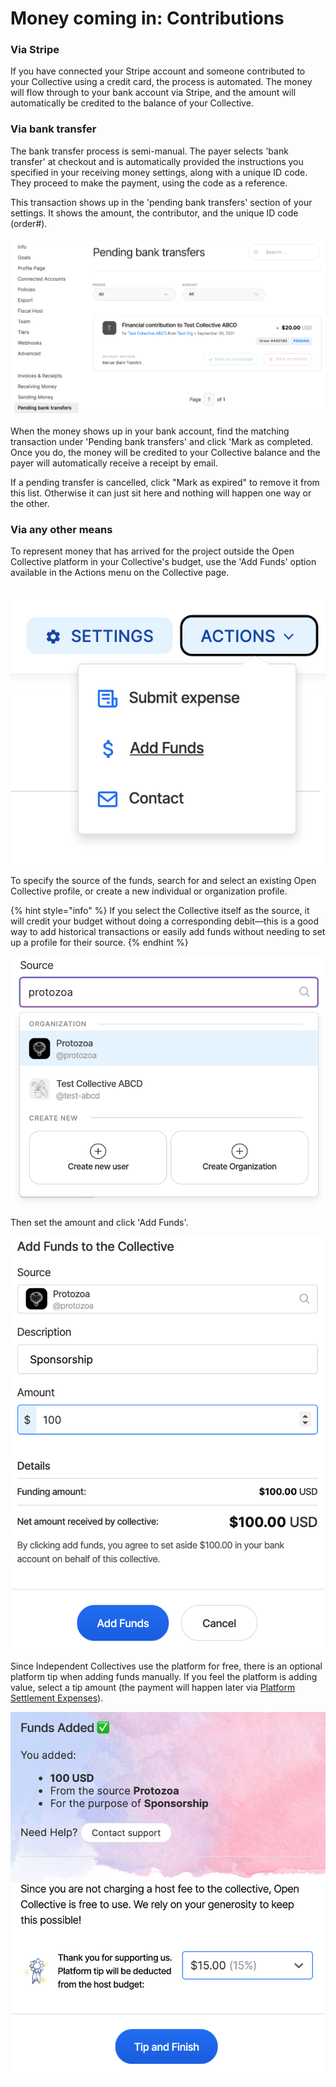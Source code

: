 # Money coming in: Contributions

### **Via Stripe**

If you have connected your Stripe account and someone contributed to your Collective using a credit card, the process is automated. The money will flow through to your bank account via Stripe, and the amount will automatically be credited to the balance of your Collective.

### **Via bank transfer**

The bank transfer process is semi-manual. The payer selects 'bank transfer' at checkout and is automatically provided the instructions you specified in your receiving money settings, along with a unique ID code. They proceed to make the payment, using the code as a reference.

This transaction shows up in the 'pending bank transfers' section of your settings. It shows the amount, the contributor, and the unique ID code (order#).

![](../../.gitbook/assets/screen-shot-2021-09-30-at-3.08.28-pm.png)

When the money shows up in your bank account, find the matching transaction under 'Pending bank transfers' and click 'Mark as completed. Once you do, the money will be credited to your Collective balance and the payer will automatically receive a receipt by email.

If a pending transfer is cancelled, click "Mark as expired" to remove it from this list. Otherwise it can just sit here and nothing will happen one way or the other.

### Via any other means

To represent money that has arrived for the project outside the Open Collective platform in your Collective's budget, use the 'Add Funds' option available in the Actions menu on the Collective page.

![](../../.gitbook/assets/screen-shot-2021-09-30-at-4.07.51-pm.png)

To specify the source of the funds, search for and select an existing Open Collective profile, or create a new individual or organization profile.

{% hint style="info" %}
If you select the Collective itself as the source, it will credit your budget without doing a corresponding debit—this is a good way to add historical transactions or easily add funds without needing to set up a profile for their source.
{% endhint %}

![](../../.gitbook/assets/screen-shot-2021-09-30-at-4.11.09-pm.png)

Then set the amount and click 'Add Funds'.

![](../../.gitbook/assets/screen-shot-2021-09-30-at-4.16.42-pm.png)

Since Independent Collectives use the platform for free, there is an optional platform tip when adding funds manually. If you feel the platform is adding value, select a tip amount (the payment will happen later via [Platform Settlement Expenses](money-going-out-expenses.md#platform-settlement-expenses)).

![](../../.gitbook/assets/screen-shot-2021-09-30-at-4.19.24-pm.png)

